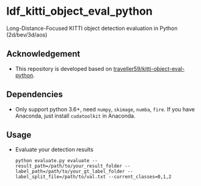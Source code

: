 # ldf_kitti_object_eval_python

Long-Distance-Focused KITTI object detection evaluation in Python (2d/bev/3d/aos)

## Acknowledgement
 - This repository is developed based on [traveller59/kitti-object-eval-python](https://github.com/traveller59/kitti-object-eval-python).

## Dependencies
 - Only support python 3.6+, need `numpy`, `skimage`, `numba`, `fire`. If you have Anaconda, just install `cudatoolkit` in Anaconda.

## Usage
 - Evaluate your detection results
   ```
   python evaluate.py evaluate --result_path=/path/to/your_result_folder --label_path=/path/to/your_gt_label_folder --label_split_file=/path/to/val.txt --current_classes=0,1,2
   ```
